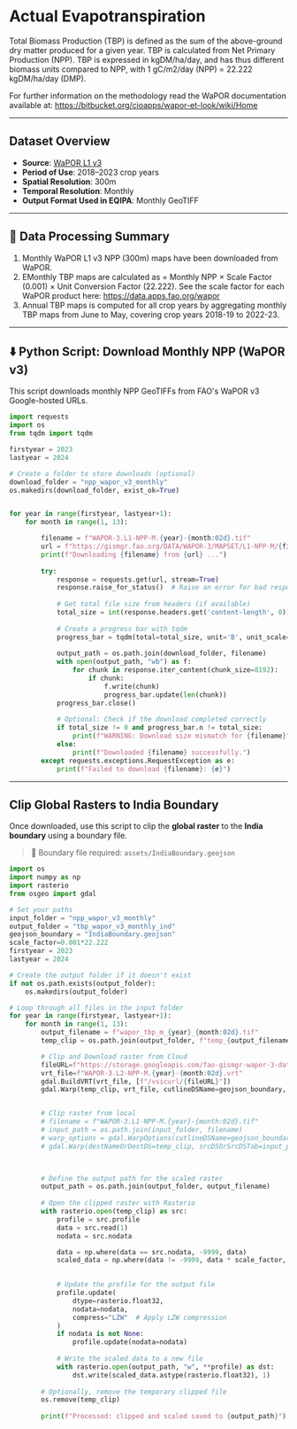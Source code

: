 # Actual Evapotranspiration
Total Biomass Production (TBP) is defined as the sum of the above-ground dry matter produced for a given year. TBP is calculated from Net Primary Production (NPP). TBP is expressed in kgDM/ha/day, and has thus different biomass units compared to NPP, with 1 gC/m2/day (NPP) = 22.222 kgDM/ha/day (DMP).

For further information on the methodology read the WaPOR documentation available at: https://bitbucket.org/cioapps/wapor-et-look/wiki/Home

---

## Dataset Overview

- **Source**: [WaPOR L1 v3](https://console.cloud.google.com/storage/browser/fao-gismgr-wapor-3-data/DATA/WAPOR-3/MAPSET)
- **Period of Use**: 2018–2023 crop years
- **Spatial Resolution**: 300m
- **Temporal Resolution**: Monthly
- **Output Format Used in EQIPA**: Monthly GeoTIFF

---

## 📌 Data Processing Summary

1. Monthly WaPOR L1 v3 NPP (300m) maps have been downloaded from WaPOR.
2. EMonthly TBP maps are calculated as = Monthly NPP × Scale Factor (0.001) × Unit Conversion Factor (22.222). See the scale factor for each WaPOR product here: https://data.apps.fao.org/wapor
3. Annual TBP maps is computed for all crop years by aggregating monthly TBP maps from June to May, covering crop years 2018-19 to 2022-23.

---


## ⬇️ Python Script: Download Monthly NPP (WaPOR v3)

This script downloads monthly NPP GeoTIFFs from FAO's WaPOR v3 Google-hosted URLs.


```python
import requests
import os
from tqdm import tqdm

firstyear = 2023
lastyear = 2024

# Create a folder to store downloads (optional)
download_folder = "npp_wapor_v3_monthly"
os.makedirs(download_folder, exist_ok=True)


for year in range(firstyear, lastyear+1):
    for month in range(1, 13):

        filename = f"WAPOR-3.L1-NPP-M.{year}-{month:02d}.tif"
        url = f"https://gismgr.fao.org/DATA/WAPOR-3/MAPSET/L1-NPP-M/{filename}"
        print(f"Downloading {filename} from {url} ...")
        
        try:
            response = requests.get(url, stream=True)
            response.raise_for_status()  # Raise an error for bad responses
            
            # Get total file size from headers (if available)
            total_size = int(response.headers.get('content-length', 0))
            
            # Create a progress bar with tqdm
            progress_bar = tqdm(total=total_size, unit='B', unit_scale=True, desc=filename)
            
            output_path = os.path.join(download_folder, filename)
            with open(output_path, "wb") as f:
                for chunk in response.iter_content(chunk_size=8192):
                    if chunk:
                        f.write(chunk)
                        progress_bar.update(len(chunk))
            progress_bar.close()
            
            # Optional: Check if the download completed correctly
            if total_size != 0 and progress_bar.n != total_size:
                print(f"WARNING: Download size mismatch for {filename}")
            else:
                print(f"Downloaded {filename} successfully.")
        except requests.exceptions.RequestException as e:
            print(f"Failed to download {filename}: {e}")


```


---

## Clip Global Rasters to India Boundary
Once downloaded, use this script to clip the **global raster** to the **India boundary** using a boundary file.
> 📁 Boundary file required: `assets/IndiaBoundary.geojson`

```python
import os
import numpy as np
import rasterio
from osgeo import gdal

# Set your paths
input_folder = "npp_wapor_v3_monthly"      
output_folder = "tbp_wapor_v3_monthly_ind"   
geojson_boundary = "IndiaBoundary.geojson" 
scale_factor=0.001*22.222
firstyear = 2023
lastyear = 2024

# Create the output folder if it doesn't exist
if not os.path.exists(output_folder):
    os.makedirs(output_folder)

# Loop through all files in the input folder
for year in range(firstyear, lastyear+1):
    for month in range(1, 13):
        output_filename = f"wapor_tbp_m_{year}_{month:02d}.tif"
        temp_clip = os.path.join(output_folder, f"temp_{output_filename}")

        # Clip and Download raster from Cloud
        fileURL=f"https://storage.googleapis.com/fao-gismgr-wapor-3-data/DATA/WAPOR-3/MAPSET/L2-NPP-M/WAPOR-3.L2-NPP-M.{year}-{month:02d}.tif" 
        vrt_file=f"WAPOR-3.L2-NPP-M.{year}-{month:02d}.vrt"
        gdal.BuildVRT(vrt_file, [f"/vsicurl/{fileURL}"])
        gdal.Warp(temp_clip, vrt_file, cutlineDSName=geojson_boundary, cropToCutline=True, dstNodata=-9999)


        # Clip raster from local
        # filename = f"WAPOR-3.L1-NPP-M.{year}-{month:02d}.tif"
        # input_path = os.path.join(input_folder, filename)
        # warp_options = gdal.WarpOptions(cutlineDSName=geojson_boundary, cropToCutline=True,dstNodata=-9999)
        # gdal.Warp(destNameOrDestDS=temp_clip, srcDSOrSrcDSTab=input_path, options=warp_options)


        
        # Define the output path for the scaled raster
        output_path = os.path.join(output_folder, output_filename)
        
        # Open the clipped raster with Rasterio
        with rasterio.open(temp_clip) as src:
            profile = src.profile 
            data = src.read(1)
            nodata = src.nodata

            data = np.where(data == src.nodata, -9999, data)  
            scaled_data = np.where(data != -9999, data * scale_factor, -9999)

            
            # Update the profile for the output file
            profile.update(
                dtype=rasterio.float32, 
                nodata=nodata, 
                compress="LZW"  # Apply LZW compression
            )
            if nodata is not None:
                profile.update(nodata=nodata)
            
            # Write the scaled data to a new file
            with rasterio.open(output_path, "w", **profile) as dst:
                dst.write(scaled_data.astype(rasterio.float32), 1)
        
        # Optionally, remove the temporary clipped file
        os.remove(temp_clip)
        
        print(f"Processed: clipped and scaled saved to {output_path}")


```
